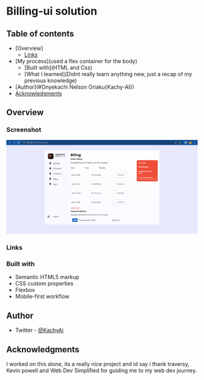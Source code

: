 # Billing-ui solution

## Table of contents

- [Overview]
  - [Links](#links)
- [My process](used a flex container for the body)
  - [Built with](HTML and Css)
  - [What I learned](Didnt really learn anything new, just a recap of my previous knowledge)
- [Author](#Onyekachi Nelson Oriaku{Kachy-AI})
- [Acknowledgments](Myself😁)

## Overview

### Screenshot

![](screenshot.png)

### Links

### Built with

- Semantic HTML5 markup
- CSS custom properties
- Flexbox
- Mobile-first workflow

## Author

- Twitter - [@KachyAi](https://twitter.com/KachyAi)

## Acknowledgments

I worked on this alone, its a really nice project and id say i thank traversy, Kevin powell and Web Dev Simplified for guiding me to my web dev journey.
